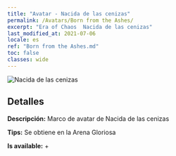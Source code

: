 ```yaml
---
title: "Avatar - Nacida de las cenizas"
permalink: /Avatars/Born from the Ashes/
excerpt: "Era of Chaos  Nacida de las cenizas"
last_modified_at: 2021-07-06
locale: es
ref: "Born from the Ashes.md"
toc: false
classes: wide
---
```

 ![Nacida de las cenizas](/images/a/avatarFrame_76.png)

## Detalles

 **Descripción:** Marco de avatar de Nacida de las cenizas 

 **Tips:** Se obtiene en la Arena Gloriosa 

 **Is available:**  + 

